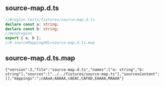 ## source-map.d.ts

```ts
//#region tests/fixtures/source-map.d.ts
declare const a: string;
declare const b: string;
//#endregion
export { a, b };
//# sourceMappingURL=source-map.d.ts.map
```
## source-map.d.ts.map

```map
{"version":3,"file":"source-map.d.ts","names":["a: string","b: string"],"sources":["../../fixtures/source-map.ts"],"sourcesContent":[],"mappings":";cAAaA;AAAAA,cAEAC,CAFAD,EAAAA,MAAAA"}
```